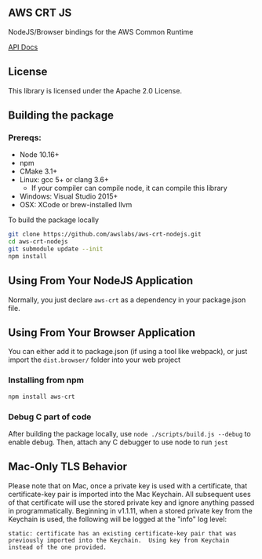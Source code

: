 ## AWS CRT JS

NodeJS/Browser bindings for the AWS Common Runtime

[API Docs](https://awslabs.github.io/aws-crt-nodejs/)

## License

This library is licensed under the Apache 2.0 License.

## Building the package

### Prereqs:
* Node 10.16+
* npm
* CMake 3.1+
* Linux: gcc 5+ or clang 3.6+
    * If your compiler can compile node, it can compile this library
* Windows: Visual Studio 2015+
* OSX: XCode or brew-installed llvm

To build the package locally
```bash
git clone https://github.com/awslabs/aws-crt-nodejs.git
cd aws-crt-nodejs
git submodule update --init
npm install
```

## Using From Your NodeJS Application

Normally, you just declare `aws-crt` as a dependency in your package.json file.

## Using From Your Browser Application

You can either add it to package.json (if using a tool like webpack), or just import the ```dist.browser/``` folder into your web project

### Installing from npm
```bash
npm install aws-crt
```

### Debug C part of code

After building the package locally, use ```node ./scripts/build.js --debug``` to enable debug. Then, attach any C debugger to use node to run `jest`

## Mac-Only TLS Behavior

Please note that on Mac, once a private key is used with a certificate, that certificate-key pair is imported into the Mac Keychain.  All subsequent uses of that certificate will use the stored private key and ignore anything passed in programmatically.  Beginning in v1.1.11, when a stored private key from the Keychain is used, the following will be logged at the "info" log level:

```
static: certificate has an existing certificate-key pair that was previously imported into the Keychain.  Using key from Keychain instead of the one provided.
```

